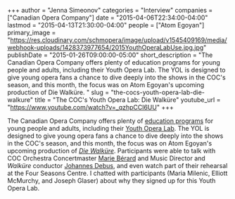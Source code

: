 +++
author = "Jenna Simeonov"
categories = "Interview"
companies = ["Canadian Opera Company"]
date = "2015-04-06T22:34:00-04:00"
lastmod = "2015-04-13T21:30:00-04:00"
people = ["Atom Egoyan"]
primary_image = "https://res.cloudinary.com/schmopera/image/upload/v1545409169/media/webhook-uploads/1428373977654/2015YouthOperaLabUse.jpg.jpg"
publishDate = "2015-01-26T09:00:00-05:00"
short_description = "The Canadian Opera Company offers plenty of education programs for young people and adults, including their Youth Opera Lab. The YOL is designed to give young opera fans a chance to dive deeply into the shows in the COC&#039;s season, and this month, the focus was on Atom Egoyan&#039;s upcoming production of Die Walküre. "
slug = "the-cocs-youth-opera-lab-die-walkure"
title = "The COC&#039;s Youth Opera Lab: Die Walküre"
youtube_url = "https://www.youtube.com/watch?v=_qzhpCCl6UU"
+++

<p>
	The Canadian Opera Company offers plenty of 
	<a href="http://www.coc.ca/ExploreAndLearn.aspx" target="_blank">education programs</a> for young people and adults, including their <a href="http://www.coc.ca/ExploreAndLearn/YoungAdults/YouthOperaLab.aspx" target="_blank">Youth Opera Lab</a>. The YOL is designed to give young opera fans a chance to dive deeply into the shows in the COC's season, and this month, the focus was on Atom Egoyan's upcoming production of <a href="http://www.coc.ca/PerformancesAndTickets/1415Season/DieWalkure.aspx" target="_blank"><em>Die Walküre</em></a>. Participants were able to talk with COC Orchestra Concertmaster <a href="http://marieberard.ca/" target="_blank">Marie Bérard</a> and Music Director and <em>Walküre </em>conductor <a href="http://www.coc.ca/AboutTheCOC/CompanyMembers/Orchestra/JohannesDebus.aspx" target="_blank">Johannes Debus</a>, and even watch part of their rehearsal at the Four Seasons Centre. I chatted with participants (Maria Milenic, Elliott McMurchy, and Joseph Glaser) about why they signed up for this Youth Opera Lab.
</p>
